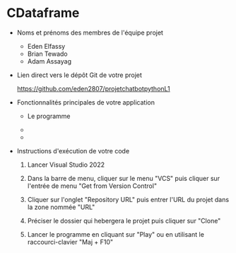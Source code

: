 # CDataframe

- Noms et prénoms des membres de l'équipe projet 
 
   - Eden Elfassy
   - Brian Tewado
   - Adam Assayag


- Lien direct vers le dépôt Git de votre projet 
  
   https://github.com/eden2807/projetchatbotpythonL1


- Fonctionnalités principales de votre application 

   - Le programme
   
   - 
   
   - 
   

- Instructions d'exécution de votre code 

   1) Lancer Visual Studio 2022
   
   2) Dans la barre de menu, cliquer sur le menu "VCS" puis cliquer sur l'entrée de menu "Get from  Version Control"
   
   3) Cliquer sur l'onglet "Repository URL" puis entrer l'URL du projet dans la zone nommée "URL" 
   
   4) Préciser le dossier qui hebergera le projet puis cliquer sur "Clone"
   
   5) Lancer le programme en cliquant sur "Play" ou en utilisant le raccourci-clavier "Maj + F10"
   
   
   